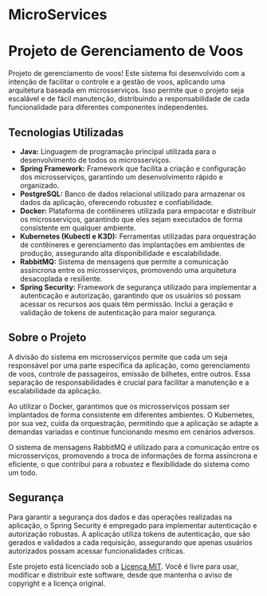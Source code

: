# MicroServices

<h1>Projeto de Gerenciamento de Voos</h1>

<p>Projeto de gerenciamento de voos! Este sistema foi desenvolvido com a intenção de facilitar o controle e a gestão de voos, aplicando uma arquitetura baseada em microsserviços. Isso permite que o projeto seja escalável e de fácil manutenção, distribuindo a responsabilidade de cada funcionalidade para diferentes componentes independentes.</p>
<h2>Tecnologias Utilizadas</h2>

<ul>
    <li><strong>Java:</strong> Linguagem de programação principal utilizada para o desenvolvimento de todos os microsserviços.</li>
    <li><strong>Spring Framework:</strong> Framework que facilita a criação e configuração dos microsserviços, garantindo um desenvolvimento rápido e organizado.</li>
    <li><strong>PostgreSQL:</strong> Banco de dados relacional utilizado para armazenar os dados da aplicação, oferecendo robustez e confiabilidade.</li>
    <li><strong>Docker:</strong> Plataforma de contêineres utilizada para empacotar e distribuir os microsserviços, garantindo que eles sejam executados de forma consistente em qualquer ambiente.</li>
    <li><strong>Kubernetes (Kubectl e K3D):</strong> Ferramentas utilizadas para orquestração de contêineres e gerenciamento das implantações em ambientes de produção, assegurando alta disponibilidade e escalabilidade.</li>
    <li><strong>RabbitMQ:</strong> Sistema de mensagens que permite a comunicação assíncrona entre os microsserviços, promovendo uma arquitetura desacoplada e resiliente.</li>
    <li><strong>Spring Security:</strong> Framework de segurança utilizado para implementar a autenticação e autorização, garantindo que os usuários só possam acessar os recursos aos quais têm permissão. Inclui a geração e validação de tokens de autenticação para maior segurança.</li>
</ul>

<h2>Sobre o Projeto</h2>

<p>A divisão do sistema em microsserviços permite que cada um seja responsável por uma parte específica da aplicação, como gerenciamento de voos, controle de passageiros, emissão de bilhetes, entre outros. Essa separação de responsabilidades é crucial para facilitar a manutenção e a escalabilidade da aplicação.</p>

<p>Ao utilizar o Docker, garantimos que os microsserviços possam ser implantados de forma consistente em diferentes ambientes. O Kubernetes, por sua vez, cuida da orquestração, permitindo que a aplicação se adapte a demandas variadas e continue funcionando mesmo em cenários adversos.</p>

<p>O sistema de mensagens RabbitMQ é utilizado para a comunicação entre os microsserviços, promovendo a troca de informações de forma assíncrona e eficiente, o que contribui para a robustez e flexibilidade do sistema como um todo.</p>

<h2>Segurança</h2>

<p>Para garantir a segurança dos dados e das operações realizadas na aplicação, o Spring Security é empregado para implementar autenticação e autorização robustas. A aplicação utiliza tokens de autenticação, que são gerados e validados a cada requisição, assegurando que apenas usuários autorizados possam acessar funcionalidades críticas.</p>
<footer>
    <p>Este projeto está licenciado sob a <a href="https://opensource.org/licenses/MIT" target="_blank">Licença MIT</a>. Você é livre para usar, modificar e distribuir este software,         desde que mantenha o aviso de copyright e a licença original.</p>
</footer>

